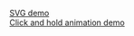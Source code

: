 <a href="http://kwolfe-personal.github.io/demo/index.html">SVG demo</a>
</br>
<a href="http://kwolfe-personal.github.io/demo/ClickAndHold.html">Click and hold animation demo</a>
